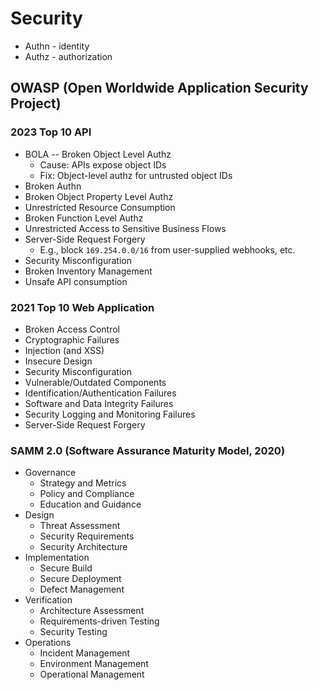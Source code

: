 # Security

- Authn - identity
- Authz - authorization

## OWASP (Open Worldwide Application Security Project) 

### 2023 Top 10 API

- BOLA -- Broken Object Level Authz
  - Cause: APIs expose object IDs
  - Fix: Object-level authz for untrusted object IDs
- Broken Authn
- Broken Object Property Level Authz
- Unrestricted Resource Consumption
- Broken Function Level Authz
- Unrestricted Access to Sensitive Business Flows
- Server-Side Request Forgery
  - E.g., block `169.254.0.0/16` from user-supplied webhooks, etc.
- Security Misconfiguration
- Broken Inventory Management
- Unsafe API consumption

### 2021 Top 10 Web Application

- Broken Access Control
- Cryptographic Failures
- Injection (and XSS)
- Insecure Design
- Security Misconfiguration
- Vulnerable/Outdated Components
- Identification/Authentication Failures
- Software and Data Integrity Failures
- Security Logging and Monitoring Failures
- Server-Side Request Forgery

### SAMM 2.0 (Software Assurance Maturity Model, 2020)

- Governance
  - Strategy and Metrics
  - Policy and Compliance
  - Education and Guidance
- Design
  - Threat Assessment
  - Security Requirements
  - Security Architecture
- Implementation
  - Secure Build
  - Secure Deployment
  - Defect Management
- Verification
  - Architecture Assessment
  - Requirements-driven Testing
  - Security Testing
- Operations
  - Incident Management
  - Environment Management
  - Operational Management